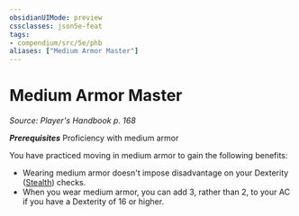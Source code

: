 ```yaml
---
obsidianUIMode: preview
cssclasses: json5e-feat
tags:
- compendium/src/5e/phb
aliases: ["Medium Armor Master"]
---
```

# Medium Armor Master
*Source: Player's Handbook p. 168*  

***Prerequisites*** Proficiency with medium armor

You have practiced moving in medium armor to gain the following benefits:

- Wearing medium armor doesn't impose disadvantage on your Dexterity ([Stealth](../../../Rules%20&%20Options/5e%20Rules/skills.md##Stealth)) checks.  
- When you wear medium armor, you can add 3, rather than 2, to your AC if you have a Dexterity of 16 or higher.